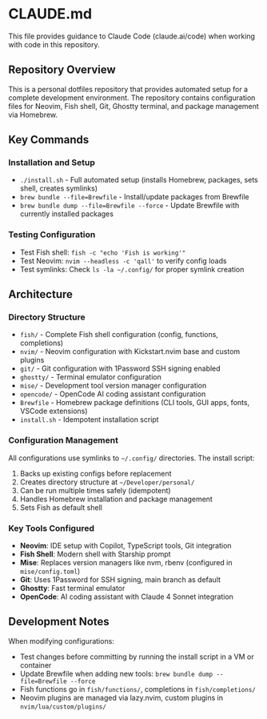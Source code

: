 # CLAUDE.md

This file provides guidance to Claude Code (claude.ai/code) when working with code in this repository.

## Repository Overview

This is a personal dotfiles repository that provides automated setup for a complete development environment. The repository contains configuration files for Neovim, Fish shell, Git, Ghostty terminal, and package management via Homebrew.

## Key Commands

### Installation and Setup
- `./install.sh` - Full automated setup (installs Homebrew, packages, sets shell, creates symlinks)
- `brew bundle --file=Brewfile` - Install/update packages from Brewfile
- `brew bundle dump --file=Brewfile --force` - Update Brewfile with currently installed packages

### Testing Configuration
- Test Fish shell: `fish -c "echo 'Fish is working'"` 
- Test Neovim: `nvim --headless -c 'qall'` to verify config loads
- Test symlinks: Check `ls -la ~/.config/` for proper symlink creation

## Architecture

### Directory Structure
- `fish/` - Complete Fish shell configuration (config, functions, completions)
- `nvim/` - Neovim configuration with Kickstart.nvim base and custom plugins
- `git/` - Git configuration with 1Password SSH signing enabled
- `ghostty/` - Terminal emulator configuration  
- `mise/` - Development tool version manager configuration
- `opencode/` - OpenCode AI coding assistant configuration
- `Brewfile` - Homebrew package definitions (CLI tools, GUI apps, fonts, VSCode extensions)
- `install.sh` - Idempotent installation script

### Configuration Management
All configurations use symlinks to `~/.config/` directories. The install script:
1. Backs up existing configs before replacement
2. Creates directory structure at `~/Developer/personal/`
3. Can be run multiple times safely (idempotent)
4. Handles Homebrew installation and package management
5. Sets Fish as default shell

### Key Tools Configured
- **Neovim**: IDE setup with Copilot, TypeScript tools, Git integration
- **Fish Shell**: Modern shell with Starship prompt
- **Mise**: Replaces version managers like nvm, rbenv (configured in `mise/config.toml`)
- **Git**: Uses 1Password for SSH signing, main branch as default
- **Ghostty**: Fast terminal emulator
- **OpenCode**: AI coding assistant with Claude 4 Sonnet integration

## Development Notes

When modifying configurations:
- Test changes before committing by running the install script in a VM or container
- Update Brewfile when adding new tools: `brew bundle dump --file=Brewfile --force`
- Fish functions go in `fish/functions/`, completions in `fish/completions/`
- Neovim plugins are managed via lazy.nvim, custom plugins in `nvim/lua/custom/plugins/`